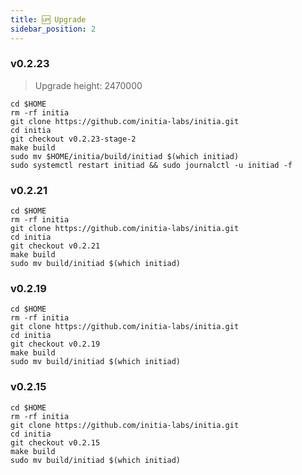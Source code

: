 ```yaml
---
title: 🆙 Upgrade
sidebar_position: 2
---
```

### v0.2.23
> Upgrade height: 2470000
```shell
cd $HOME
rm -rf initia
git clone https://github.com/initia-labs/initia.git
cd initia
git checkout v0.2.23-stage-2
make build
sudo mv $HOME/initia/build/initiad $(which initiad)
sudo systemctl restart initiad && sudo journalctl -u initiad -f
```

### v0.2.21 
```shell
cd $HOME
rm -rf initia
git clone https://github.com/initia-labs/initia.git
cd initia
git checkout v0.2.21
make build
sudo mv build/initiad $(which initiad)
```

### v0.2.19 
```shell
cd $HOME
rm -rf initia
git clone https://github.com/initia-labs/initia.git
cd initia
git checkout v0.2.19
make build
sudo mv build/initiad $(which initiad)
```

### v0.2.15 
```shell
cd $HOME
rm -rf initia
git clone https://github.com/initia-labs/initia.git
cd initia
git checkout v0.2.15
make build
sudo mv build/initiad $(which initiad)
```


